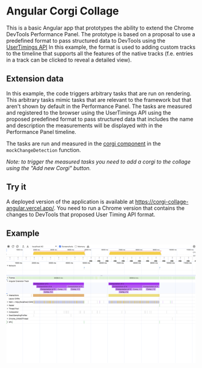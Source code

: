 # Angular Corgi Collage

This is a basic Angular app that prototypes the ability to extend the
Chrome DevTools Performance Panel. The prototype is based on a proposal
to use a predefined format to pass structured data to DevTools using the
[UserTimings API](https://developer.mozilla.org/en-US/docs/Web/API/Performance_API/User_timing)
In this example, the format is used to adding custom tracks to the
timeline that supports all the features of the native tracks (f.e.
entries in a track can be clicked to reveal a detailed view).

## Extension data

In this example, the code triggers arbitrary tasks that are run on
rendering. This arbitrary tasks mimic tasks that are relevant to the
framework but that aren't shown by default in the Performance Panel.
The tasks are measured and registered to the browser using the
UserTimings API using the proposed predefined format to pass structured
data that includes the name and description the measurements will be
displayed with in the Performance Panel timeline.

The tasks are run and measured in the [corgi component](./src/app//corgi/corgi.component.ts) in
the `mockChangeDetection` function.

*_Note: to trigger the measured tasks you need to add a corgi to the collage
using the "Add new Corgi" button._*


## Try it

A deployed version of the application is available at https://corgi-collage-angular.vercel.app/.
You need to run a Chrome version that contains the changes to DevTools that proposed User Timing
API format.


## Example

![extension track](./example.png "Extension track")
